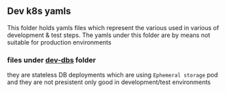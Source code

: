 ## Dev k8s yamls 

This folder holds yamls files which represent the various used in various of development & test steps. The yamls under this folder are by means not suitable for production environments

### files under [dev-dbs]('./dev-dbs') folder
they are stateless DB deployments which are using `Ephemeral storage` pod and they are not presistent only good in development/test environments